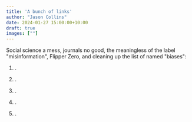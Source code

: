 ```yaml
---
title: 'A bunch of links'
author: "Jason Collins"
date: 2024-01-27 15:00:00+10:00
draft: true
images: [""]
---
```


Social science a mess, journals no good, the meaningless of the label "misinformation", Flipper Zero, and cleaning up the list of named "biases":

1. .

2. .

3. . 

4. .

5. .